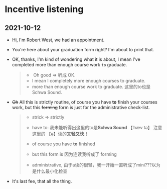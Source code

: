 # Incentive listening



## 2021-10-12



- Hi, I'm Robert West, we had an appointment. 

- You're here about your graduation form right? I'm about to print that.

- OK, thanks, I'm kind of wondering what it is about, I mean I've completed more than enough course work `to` graduate.

  > - ​	Oh good => 听成 OK.
  > - I mean I completely more enough courses to graduate. 
  > - more than enough course work to graduate. 这里的to也是Schwa Sound.

- ~~Oh~~ All this is strictly routine, of course you have **to** finish your courses work, but this ~~forming~~ form is just for the  administrative check-list.

  > - strick => strictly 
  >
  > - have to: 我未能听得出这里的to是**Schwa Sound** 【ˈhæv tə】 注意这里的 【ə】读的**又轻又快**！
  >
  > - of course you have **to** finished
  > - but this form  is 因为连读我听成了 forming 
  > - administrative, 由于a读的很轻，我一开始一直听成了mini???以为是什么最小化检查

- It's      last fee, that all the thing. 

